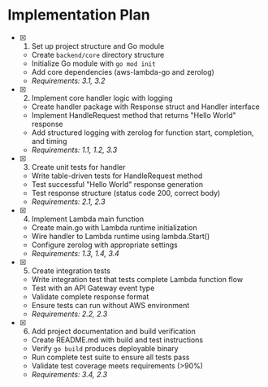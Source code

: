 # Implementation Plan

- [x] 1. Set up project structure and Go module
  - Create `backend/core` directory structure
  - Initialize Go module with `go mod init`
  - Add core dependencies (aws-lambda-go and zerolog)
  - _Requirements: 3.1, 3.2_

- [x] 2. Implement core handler logic with logging
  - Create handler package with Response struct and Handler interface
  - Implement HandleRequest method that returns "Hello World" response
  - Add structured logging with zerolog for function start, completion, and timing
  - _Requirements: 1.1, 1.2, 3.3_

- [x] 3. Create unit tests for handler
  - Write table-driven tests for HandleRequest method
  - Test successful "Hello World" response generation
  - Test response structure (status code 200, correct body)
  - _Requirements: 2.1, 2.3_

- [x] 4. Implement Lambda main function
  - Create main.go with Lambda runtime initialization
  - Wire handler to Lambda runtime using lambda.Start()
  - Configure zerolog with appropriate settings
  - _Requirements: 1.3, 1.4, 3.4_

- [x] 5. Create integration tests
  - Write integration test that tests complete Lambda function flow
  - Test with an API Gateway event type
  - Validate complete response format
  - Ensure tests can run without AWS environment
  - _Requirements: 2.2, 2.3_

- [x] 6. Add project documentation and build verification
  - Create README.md with build and test instructions
  - Verify `go build` produces deployable binary
  - Run complete test suite to ensure all tests pass
  - Validate test coverage meets requirements (>90%)
  - _Requirements: 3.4, 2.3_